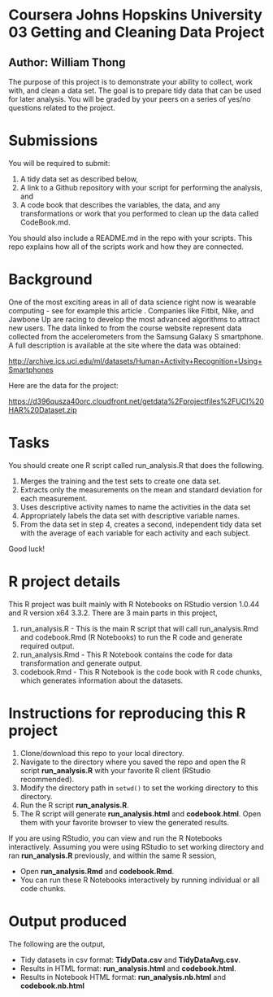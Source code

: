 # Coursera Johns Hopskins University 03 Getting and Cleaning Data Project
## Author:  William Thong

The purpose of this project is to demonstrate your ability to collect, work with, and clean a data set. The goal is to prepare tidy data that can be used for later analysis. You will be graded by your peers on a series of yes/no questions related to the project. 

# Submissions
You will be required to submit:

1. A tidy data set as described below,
2. A link to a Github repository with your script for performing the analysis, and
3. A code book that describes the variables, the data, and any transformations or work that you performed to clean up the data called CodeBook.md.

You should also include a README.md in the repo with your scripts. This repo explains how all of the scripts work and how they are connected.

# Background
One of the most exciting areas in all of data science right now is wearable computing - see for example this article . Companies like Fitbit, Nike, and Jawbone Up are racing to develop the most advanced algorithms to attract new users. The data linked to from the course website represent data collected from the accelerometers from the Samsung Galaxy S smartphone. A full description is available at the site where the data was obtained:

http://archive.ics.uci.edu/ml/datasets/Human+Activity+Recognition+Using+Smartphones

Here are the data for the project:

https://d396qusza40orc.cloudfront.net/getdata%2Fprojectfiles%2FUCI%20HAR%20Dataset.zip

# Tasks
You should create one R script called run_analysis.R that does the following.

1. Merges the training and the test sets to create one data set.
2. Extracts only the measurements on the mean and standard deviation for each measurement.
3. Uses descriptive activity names to name the activities in the data set
4. Appropriately labels the data set with descriptive variable names.
5. From the data set in step 4, creates a second, independent tidy data set with the average of each variable for each activity and each subject.

Good luck!     

# R project details
This R project was built mainly with R Notebooks on RStudio version 1.0.44 and R version x64 3.3.2.  There are 3 main parts in this project,    

1. run_analysis.R - This is the main R script that will call run_analysis.Rmd and codebook.Rmd (R Notebooks) to run the R code and generate required output.     
2. run_analysis.Rmd - This R Notebook contains the code for data transformation and generate output.
3. codebook.Rmd - This R Notebook is the code book with R code chunks, which generates information about the datasets.

# Instructions for reproducing this R project

1. Clone/download this repo to your local directory.  
2. Navigate to the directory where you saved the repo and open the R script **run_analysis.R** with your favorite R client (RStudio recommended).  
3. Modify the directory path in ```setwd()``` to set the working directory to this directory.  
4. Run the R script **run_analysis.R**.  
5. The R script will generate **run_analysis.html** and **codebook.html**.  Open them with your favorite browser to view the generated results.  

If you are using RStudio, you can view and run the R Notebooks interactively.  Assuming you were using RStudio to set working directory and ran **run_analysis.R** previously, and within the same R session,

- Open **run_analysis.Rmd** and **codebook.Rmd**.
- You can run these R Notebooks interactively by running individual or all code chunks.

# Output produced
The following are the output,

* Tidy datasets in csv format:  **TidyData.csv** and **TidyDataAvg.csv**.  
* Results in HTML format:  **run_analysis.html** and **codebook.html**.
* Results in Notebook HTML format:  **run_analysis.nb.html** and **codebook.nb.html**





